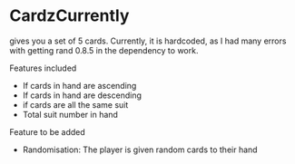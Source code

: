# CardzCurrently 
gives you a set of 5 cards. Currently, it is hardcoded, as I had many errors with getting rand 0.8.5 in the dependency to work. 

Features included
- If cards in hand are ascending
- If cards in hand are descending
- if cards are all the same suit
- Total suit number in hand

Feature to be added 
- Randomisation: The player is given random cards to their hand
